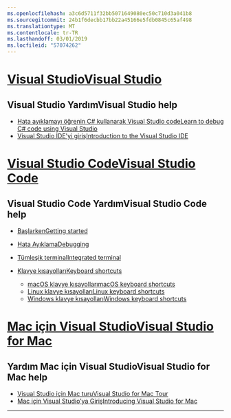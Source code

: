 ```yaml
---
ms.openlocfilehash: a3c6d5711f32bb5071649080ec50c710d3a041b8
ms.sourcegitcommit: 24b1f6decbb17bb22a45166e5fdb0845c65af498
ms.translationtype: MT
ms.contentlocale: tr-TR
ms.lasthandoff: 03/01/2019
ms.locfileid: "57074262"
---
```


<!-- VS -------------------------->
# <a name="visual-studiotabvisual-studio"></a>[<span data-ttu-id="ce9de-101">Visual Studio</span><span class="sxs-lookup"><span data-stu-id="ce9de-101">Visual Studio</span></span>](#tab/visual-studio)

## <a name="visual-studio-help"></a><span data-ttu-id="ce9de-102">Visual Studio Yardım</span><span class="sxs-lookup"><span data-stu-id="ce9de-102">Visual Studio help</span></span>

* [<span data-ttu-id="ce9de-103">Hata ayıklamayı öğrenin C# kullanarak Visual Studio code</span><span class="sxs-lookup"><span data-stu-id="ce9de-103">Learn to debug C# code using Visual Studio</span></span>](https://docs.microsoft.com/en-us/visualstudio/debugger/getting-started-with-the-debugger?view=vs-2017)
* [<span data-ttu-id="ce9de-104">Visual Studio IDE'yi giriş</span><span class="sxs-lookup"><span data-stu-id="ce9de-104">Introduction to the Visual Studio IDE</span></span>](https://docs.microsoft.com/en-us/visualstudio/ide/visual-studio-ide?view=vs-2017)

<!-- Code -------------------------->
# <a name="visual-studio-codetabvisual-studio-code"></a>[<span data-ttu-id="ce9de-105">Visual Studio Code</span><span class="sxs-lookup"><span data-stu-id="ce9de-105">Visual Studio Code</span></span>](#tab/visual-studio-code)

## <a name="visual-studio-code-help"></a><span data-ttu-id="ce9de-106">Visual Studio Code Yardım</span><span class="sxs-lookup"><span data-stu-id="ce9de-106">Visual Studio Code help</span></span>

* [<span data-ttu-id="ce9de-107">Başlarken</span><span class="sxs-lookup"><span data-stu-id="ce9de-107">Getting started</span></span>](https://code.visualstudio.com/docs)
* [<span data-ttu-id="ce9de-108">Hata Ayıklama</span><span class="sxs-lookup"><span data-stu-id="ce9de-108">Debugging</span></span>](https://code.visualstudio.com/docs/editor/debugging)
* [<span data-ttu-id="ce9de-109">Tümleşik terminal</span><span class="sxs-lookup"><span data-stu-id="ce9de-109">Integrated terminal</span></span>](https://code.visualstudio.com/docs/editor/integrated-terminal)
* [<span data-ttu-id="ce9de-110">Klavye kısayolları</span><span class="sxs-lookup"><span data-stu-id="ce9de-110">Keyboard shortcuts</span></span>](https://code.visualstudio.com/docs/getstarted/keybindings#_keyboard-shortcuts-reference)

  * [<span data-ttu-id="ce9de-111">macOS klavye kısayolları</span><span class="sxs-lookup"><span data-stu-id="ce9de-111">macOS keyboard shortcuts</span></span>](https://code.visualstudio.com/shortcuts/keyboard-shortcuts-macos.pdf)
  * [<span data-ttu-id="ce9de-112">Linux klavye kısayolları</span><span class="sxs-lookup"><span data-stu-id="ce9de-112">Linux keyboard shortcuts</span></span>](https://code.visualstudio.com/shortcuts/keyboard-shortcuts-linux.pdf)
  * [<span data-ttu-id="ce9de-113">Windows klavye kısayolları</span><span class="sxs-lookup"><span data-stu-id="ce9de-113">Windows keyboard shortcuts</span></span>](https://code.visualstudio.com/shortcuts/keyboard-shortcuts-windows.pdf)

<!-- Mac -------------------------->
# <a name="visual-studio-for-mactabvisual-studio-mac"></a>[<span data-ttu-id="ce9de-114">Mac için Visual Studio</span><span class="sxs-lookup"><span data-stu-id="ce9de-114">Visual Studio for Mac</span></span>](#tab/visual-studio-mac)

## <a name="visual-studio-for-mac-help"></a><span data-ttu-id="ce9de-115">Yardım Mac için Visual Studio</span><span class="sxs-lookup"><span data-stu-id="ce9de-115">Visual Studio for Mac help</span></span>

* [<span data-ttu-id="ce9de-116">Visual Studio için Mac turu</span><span class="sxs-lookup"><span data-stu-id="ce9de-116">Visual Studio for Mac Tour</span></span>](https://docs.microsoft.com/en-us/visualstudio/mac/ide-tour)
* [<span data-ttu-id="ce9de-117">Mac için Visual Studio’ya Giriş</span><span class="sxs-lookup"><span data-stu-id="ce9de-117">Introducing Visual Studio for Mac</span></span>](https://docs.microsoft.com/en-us/visualstudio/mac/)

---  
<!-- End of VS tabs -->